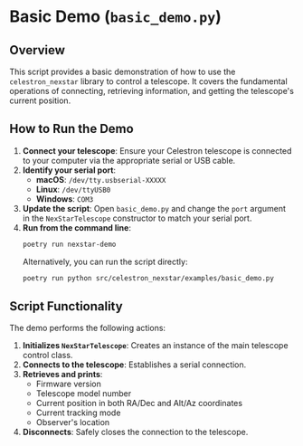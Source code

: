 # Basic Demo (`basic_demo.py`)

## Overview

This script provides a basic demonstration of how to use the `celestron_nexstar` library to control a telescope. It covers the fundamental operations of connecting, retrieving information, and getting the telescope's current position.

## How to Run the Demo

1.  **Connect your telescope**: Ensure your Celestron telescope is connected to your computer via the appropriate serial or USB cable.
2.  **Identify your serial port**:
    -   **macOS**: `/dev/tty.usbserial-XXXXX`
    -   **Linux**: `/dev/ttyUSB0`
    -   **Windows**: `COM3`
3.  **Update the script**: Open `basic_demo.py` and change the `port` argument in the `NexStarTelescope` constructor to match your serial port.
4.  **Run from the command line**:
    ```bash
    poetry run nexstar-demo
    ```
    Alternatively, you can run the script directly:
    ```bash
    poetry run python src/celestron_nexstar/examples/basic_demo.py
    ```

## Script Functionality

The demo performs the following actions:

1.  **Initializes `NexStarTelescope`**: Creates an instance of the main telescope control class.
2.  **Connects to the telescope**: Establishes a serial connection.
3.  **Retrieves and prints**:
    -   Firmware version
    -   Telescope model number
    -   Current position in both RA/Dec and Alt/Az coordinates
    -   Current tracking mode
    -   Observer's location
4.  **Disconnects**: Safely closes the connection to the telescope.
